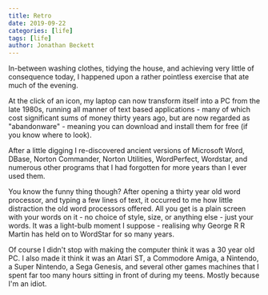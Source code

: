 ```yaml
---
title: Retro
date: 2019-09-22
categories: [life]
tags: [life]
author: Jonathan Beckett
---
```


In-between washing clothes, tidying the house, and achieving very little of consequence today, I happened upon a rather pointless exercise that ate much of the evening.

At the click of an icon, my laptop can now transform itself into a PC from the late 1980s, running all manner of text based applications - many of which cost significant sums of money thirty years ago, but are now regarded as "abandonware" - meaning you can download and install them for free (if you know where to look).

After a little digging I re-discovered ancient versions of Microsoft Word, DBase, Norton Commander, Norton Utilities, WordPerfect, Wordstar, and numerous other programs that I had forgotten for more years than I ever used them.

You know the funny thing though? After opening a thirty year old word processor, and typing a few lines of text, it occurred to me how little distraction the old word processors offered. All you get is a plain screen with your words on it - no choice of style, size, or anything else - just your words. It was a light-bulb moment I suppose - realising why George R R Martin has held on to WordStar for so many years.

Of course I didn't stop with making the computer think it was a 30 year old PC. I also made it think it was an Atari ST, a Commodore Amiga, a Nintendo, a Super Nintendo, a Sega Genesis, and several other games machines that I spent far too many hours sitting in front of during my teens. Mostly because I'm an idiot.